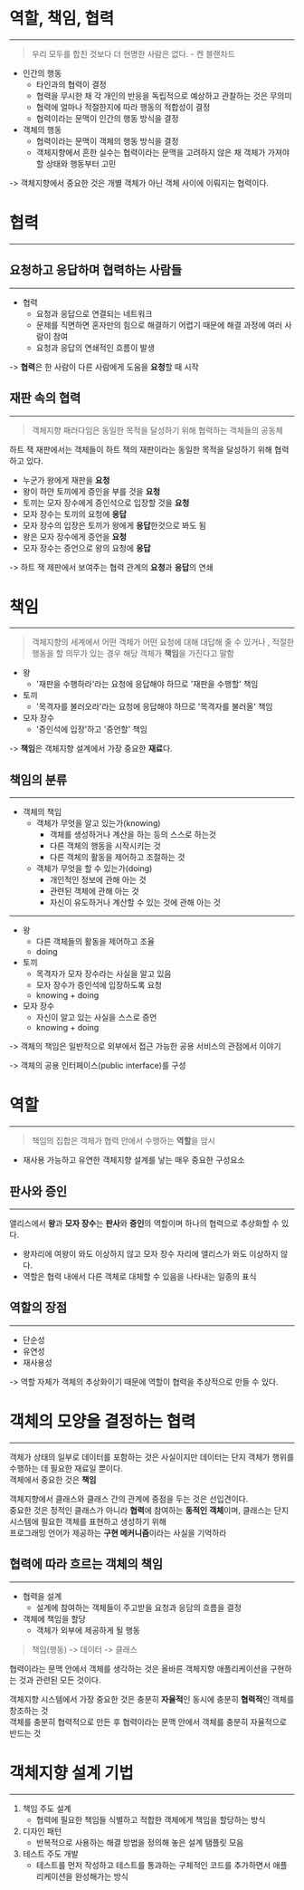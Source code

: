 # 역할, 책임, 협력
---

> 우리 모두를 합친 것보다 더 현명한 사람은 없다. - 켄 블랜차드

- 인간의 행동
    - 타인과의 협력이 결정
    - 협력을 무시한 채 각 개인의 반응을 독립적으로 예상하고 관찰하는 것은 무의미
    - 협력에 얼마나 적절한지에 따라 행동의 적합성이 결정
    - 협력이라는 문맥이 인간의 행동 방식을 결정
- 객체의 행동
    - 협력이라는 문맥이 객체의 행동 방식을 결정
    - 객체지향에서 흔한 실수는 협력이라는 문맥을 고려하지 않은 채 객체가 가져야 할 상태와 행동부터 고민

-> 객체지향에서 중요한 것은 개별 객체가 아닌 객체 사이에 이뤄지는 협력이다.

# 협력
---

## 요청하고 응답하며 협력하는 사람들
---

- 협력
    - 요청과 응답으로 연결되는 네트워크
    - 문제를 직면하면 혼자만의 힘으로 해결하기 어렵기 때문에 해결 과정에 여러 사람이 참여
    - 요청과 응답의 연쇄적인 흐름이 발생

-> **협력**은 한 사람이 다른 사람에게 도움을 **요청**할 때 시작

## 재판 속의 협력
---

> 객체지향 패러다임은 동일한 목적을 달성하기 위해 협력하는 객체들의 공동체

하트 잭 재판에서는 객체들이 하트 잭의 재판이라는 동일한 목적을 달성하기 위해 협력하고 있다.

- 누군가 왕에게 재판을 **요청**
- 왕이 하얀 토끼에게 증인을 부를 것을 **요청**
- 토끼는 모자 장수에게 증인석으로 입장할 것을 **요청**
- 모자 장수는 토끼의 요청에 **응답**
- 모자 장수의 입장은 토끼가 왕에게 **응답**한것으로 봐도 됨
- 왕은 모자 장수에게 증언을 **요청**
- 모자 장수는 증언으로 왕의 요청에 **응답**

-> 하트 잭 제판에서 보여주는 협력 관계의 **요청**과 **응답**의 연쇄

# 책임
---

> 객체지향의 세계에서 어떤 객체가 어떤 요청에 대해 대답해 줄 수 있거나 , 적절한 행동을 할 의무가 있는 경우 해당 객체가 **책임**을 가진다고 말함

- 왕
    - '재판을 수행하라'라는 요청에 응답해야 하므로 '재판을 수행할' 책임
- 토끼
    - '목격자를 불러오라'라는 요청에 응답해야 하므로 '목격자를 불러올' 책임
- 모자 장수
    - '증인석에 입장'하고 '증언할' 책임

-> **책임**은 객체지향 설계에서 가장 중요한 **재료**다.

## 책임의 분류
---

- 객체의 책임
    - 객체가 무엇을 알고 있는가(knowing)
        - 객체를 생성하거나 계산을 하는 등의 스스로 하는것
        - 다른 객체의 행동을 시작시키는 것
        - 다른 객체의 활동을 제어하고 조절하는 것
    - 객체가 무엇을 할 수 있는가(doing)
        - 개인적인 정보에 관해 아는 것
        - 관련된 객체에 관해 아는 것
        - 자신이 유도하거나 계산할 수 있는 것에 관해 아는 것

---

- 왕
    - 다른 객체들의 활동을 제어하고 조율
    - doing
- 토끼
    - 목격자가 모자 장수라는 사실을 알고 있음
    - 모자 장수가 증인석에 입장하도록 요청
    - knowing + doing
- 모자 장수
    - 자신이 알고 있는 사실을 스스로 증언
    - knowing + doing

-> 객체의 책임은 일반적으로 외부에서 접근 가능한 공용 서비스의 관점에서 이야기

-> 객체의 공용 인터페이스(public interface)를 구성

# 역할
---

> 책임의 집합은 객체가 협력 안에서 수행하는 **역할**을 암시

- 재사용 가능하고 유연한 객체지향 설계를 낳는 매우 중요한 구성요소

## 판사와 증인
---

앨리스에서 **왕**과 **모자 장수**는 **판사**와 **증인**의 역할이며 하나의 협력으로 추상화할 수 있다.

- 왕자리에 여왕이 와도 이상하지 않고 모자 장수 자리에 앨리스가 와도 이상하지 않다.
- 역할은 협력 내에서 다른 객체로 대체할 수 있음을 나타내는 일종의 표식

## 역할의 장점
---

- 단순성
- 유연성
- 재사용성

-> 역할 자체가 객체의 추상화이기 때문에 역할이 협력을 추상적으로 만들 수 있다.

# 객체의 모양을 결정하는 협력
---

객체가 상태의 일부로 데이터를 포함하는 것은 사실이지만 데이터는 단지 객체가 행위를 수행하는 데 필요한 재료일 뿐이다. <br>
객체에서 중요한 것은 **책임**

객체지향에서 클래스와 클래스 간의 관계에 중점을 두는 것은 선입견이다.<br>
중요한 것은 정적인 클래스가 아니라 **협력**에 참여하는 **동적인 객체**이며, 클래스는 단지 시스템에 필요한 객체를 표현하고 생성하기 위해<br>
프로그래밍 언어가 제공하는 **구현 메커니즘**이라는 사실을 기억하라

## 협력에 따라 흐르는 객체의 책임
---

- 협력을 설계
    - 설계에 참여하는 객체들이 주고받을 요청과 응담의 흐름을 결정
- 객체에 책임을 할당
    - 객체가 외부에 제공하게 될 행동

> 책임(행동) -> 데이터 -> 클래스

협력이라는 문맥 안에서 객체를 생각하는 것은 올바른 객체지향 애플리케이션을 구현하는 것과 관련된 모든 것이다.

객체지향 시스템에서 가장 중요한 것은 충분히 **자율적**인 동시에 충분히 **협력적**인 객체를 창조하는 것<br>
객체를 충분히 협력적으로 만든 후 협력이라는 문맥 안에서 객체를 충분히 자율적으로 반드는 것

# 객체지향 설계 기법
---

1. 책임 주도 설계
    - 협력에 필요한 책임들 식별하고 적합한 객체에게 책임을 할당하는 방식
2. 디자인 패턴
    - 반복적으로 사용하는 해결 방법을 정의해 놓은 설계 탬플릿 모음
3. 테스트 주도 개발
    - 테스트를 먼저 작성하고 테스트를 통과하는 구체적인 코드를 추가하면서 애플리케이션을 완성해가는 방식